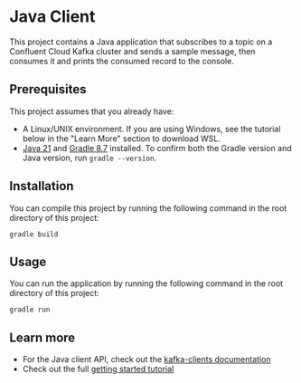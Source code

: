 # Java Client

This project contains a Java application that subscribes to a topic on a Confluent Cloud Kafka cluster and sends a sample message, then consumes it and prints the consumed record to the console.

## Prerequisites

This project assumes that you already have:
- A Linux/UNIX environment. If you are using Windows, see the tutorial below in the "Learn More" section to download WSL.
- [Java 21](https://www.oracle.com/java/technologies/downloads/#java21) and [Gradle 8.7](https://gradle.org/install/) installed. To confirm both the Gradle version and Java version, run `gradle --version`.

## Installation

You can compile this project by running the following command in the root directory of this project:

```shell
gradle build
```

## Usage

You can run the application by running the following command in the root directory of this project:

```shell
gradle run
```

## Learn more

- For the Java client API, check out the [kafka-clients documentation](https://docs.confluent.io/platform/current/clients/javadocs/javadoc/index.html)
- Check out the full [getting started tutorial](https://developer.confluent.io/get-started/java/)

